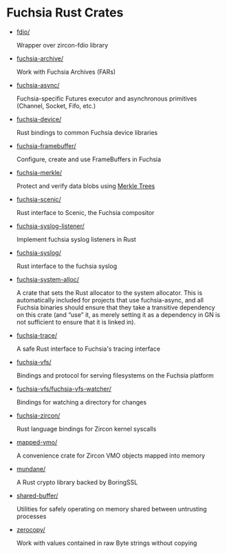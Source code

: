 # Fuchsia Rust Crates

* [fdio/](/garnet/public/rust/fdio/)

    Wrapper over zircon-fdio library

* [fuchsia-archive/](/garnet/public/rust/fuchsia-archive/)

    Work with Fuchsia Archives (FARs)

* [fuchsia-async/](/garnet/public/rust/fuchsia-async/)

    Fuchsia-specific Futures executor and asynchronous primitives (Channel, Socket, Fifo, etc.)

* [fuchsia-device/](/garnet/public/rust/fuchsia-device/)

    Rust bindings to common Fuchsia device libraries

* [fuchsia-framebuffer/](/garnet/public/rust/fuchsia-framebuffer/)

    Configure, create and use FrameBuffers in Fuchsia

* [fuchsia-merkle/](/garnet/public/rust/fuchsia-merkle/)

    Protect and verify data blobs using [Merkle Trees](../../../the-book/merkleroot.md)

* [fuchsia-scenic/](/garnet/public/rust/fuchsia-scenic/)

    Rust interface to Scenic, the Fuchsia compositor

* [fuchsia-syslog-listener/](/garnet/public/rust/fuchsia-syslog-listener/)

    Implement fuchsia syslog listeners in Rust

* [fuchsia-syslog/](/garnet/public/rust/fuchsia-syslog/)

    Rust interface to the fuchsia syslog

* [fuchsia-system-alloc/](/garnet/public/rust/fuchsia-system-alloc/)

    A crate that sets the Rust allocator to the system allocator. This is automatically included for projects that use fuchsia-async, and all Fuchsia binaries should ensure that they take a transitive dependency on this crate (and “use” it, as merely setting it as a dependency in GN is not sufficient to ensure that it is linked in).

* [fuchsia-trace/](/garnet/public/rust/fuchsia-trace/)

    A safe Rust interface to Fuchsia's tracing interface

* [fuchsia-vfs/](/garnet/public/rust/fuchsia-vfs/)

    Bindings and protocol for serving filesystems on the Fuchsia platform

* [fuchsia-vfs/fuchsia-vfs-watcher/](/garnet/public/rust/fuchsia-vfs/fuchsia-vfs-watcher/)

    Bindings for watching a directory for changes

* [fuchsia-zircon/](/garnet/public/rust/fuchsia-zircon/)

    Rust language bindings for Zircon kernel syscalls

* [mapped-vmo/](/src/lib/mapped-vmo/)

    A convenience crate for Zircon VMO objects mapped into memory

* [mundane/](/garnet/public/rust/mundane/)

    A Rust crypto library backed by BoringSSL

* [shared-buffer/](/src/lib/shared-buffer/)

    Utilities for safely operating on memory shared between untrusting processes

* [zerocopy/](/garnet/public/rust/zerocopy/)

    Work with values contained in raw Byte strings without copying
